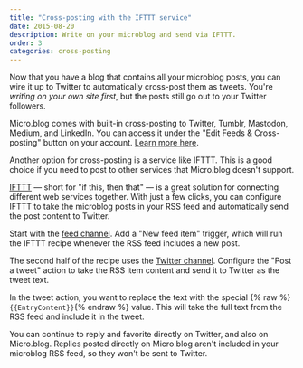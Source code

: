 ```yaml
---
title: "Cross-posting with the IFTTT service"
date: 2015-08-20
description: Write on your microblog and send via IFTTT.
order: 3
categories: cross-posting
---
```

Now that you have a blog that contains all your microblog posts, you can wire it up to Twitter to automatically cross-post them as tweets. You're _writing on your own site first_, but the posts still go out to your Twitter followers.

Micro.blog comes with built-in cross-posting to Twitter, Tumblr, Mastodon, Medium, and LinkedIn. You can access it under the "Edit Feeds & Cross-posting" button on your account. [Learn more here][1].

Another option for cross-posting is a service like IFTTT. This is a good choice if you need to post to other services that Micro.blog doesn't support.

[IFTTT][2] — short for "if this, then that" — is a great solution for connecting different web services together. With just a few clicks, you can configure IFTTT to take the microblog posts in your RSS feed and automatically send the post content to Twitter.

Start with the [feed channel][3]. Add a "New feed item" trigger, which will run the IFTTT recipe whenever the RSS feed includes a new post.

The second half of the recipe uses the [Twitter channel][4]. Configure the "Post a tweet" action to take the RSS item content and send it to Twitter as the tweet text.

In the tweet action, you want to replace the text with the special {% raw %}``{{EntryContent}}``{% endraw %} value. This will take the full text from the RSS feed and include it in the tweet.

You can continue to reply and favorite directly on Twitter, and also on Micro.blog. Replies posted directly on Micro.blog aren't included in your microblog RSS feed, so they won't be sent to Twitter.

[1]: /2016/cross-posting-twitter/
[2]: https://ifttt.com/
[3]: https://ifttt.com/feed
[4]: https://ifttt.com/twitter
